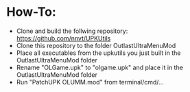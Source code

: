 # How-To:

- Clone and build the follwing repository: https://github.com/nnvt/UPKUtils
- Clone this repository to the folder OutlastUltraMenuMod
- Place all executables from the upkutils you just built in the OutlastUltraMenuMod folder
- Rename "OLGame.upk" to "olgame.upk" and place it in the OutlastUltraMenuMod folder
- Run "PatchUPK OLUMM.mod" from terminal/cmd/...





